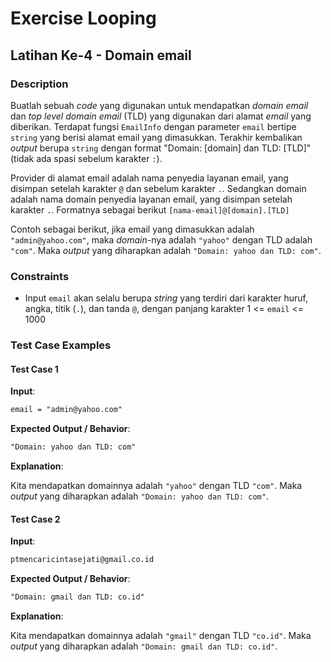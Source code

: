 # Exercise Looping

## Latihan Ke-4 - Domain email

### Description

Buatlah sebuah _code_ yang digunakan untuk mendapatkan _domain email_ dan _top level domain email_ (TLD) yang digunakan dari alamat _email_ yang diberikan. Terdapat fungsi `EmailInfo` dengan parameter `email` bertipe `string` yang berisi alamat email yang dimasukkan. Terakhir kembalikan _output_ berupa `string` dengan format "Domain: [domain] dan TLD: [TLD]" (tidak ada spasi sebelum karakter `:`).

Provider di alamat email adalah nama penyedia layanan email, yang disimpan setelah karakter `@` dan sebelum karakter `.`. Sedangkan domain adalah nama domain penyedia layanan email, yang disimpan setelah karakter `.`. Formatnya sebagai berikut `[nama-email]@[domain].[TLD]`

Contoh sebagai berikut, jika email yang dimasukkan adalah `"admin@yahoo.com"`, maka _domain_-nya adalah `"yahoo"` dengan TLD adalah `"com"`. Maka _output_ yang diharapkan adalah `"Domain: yahoo dan TLD: com"`.

### Constraints

- Input `email` akan selalu berupa _string_ yang terdiri dari karakter huruf, angka, titik (`.`), dan tanda `@`, dengan panjang karakter 1 <= `email` <= 1000

### Test Case Examples

#### Test Case 1

**Input**:

```txt
email = "admin@yahoo.com"
```

**Expected Output / Behavior**:

```txt
"Domain: yahoo dan TLD: com"
```

**Explanation**:

Kita mendapatkan domainnya adalah `"yahoo"` dengan TLD `"com"`. Maka _output_ yang diharapkan adalah `"Domain: yahoo dan TLD: com"`.

#### Test Case 2

**Input**:

```txt
ptmencaricintasejati@gmail.co.id
```

**Expected Output / Behavior**:

```txt
"Domain: gmail dan TLD: co.id"
```

**Explanation**:

Kita mendapatkan domainnya adalah `"gmail"` dengan TLD `"co.id"`. Maka _output_ yang diharapkan adalah `"Domain: gmail dan TLD: co.id"`.

